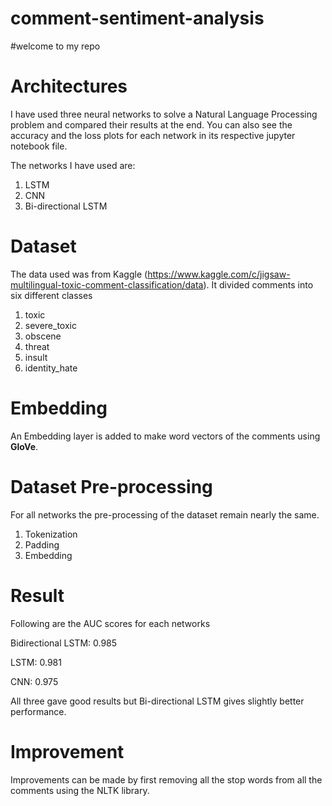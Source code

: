 # comment-sentiment-analysis

#welcome to my repo

# Architectures 
I have used three neural networks to solve a Natural Language Processing problem and compared their results at the end. You can also see the accuracy and the loss plots for each network in its respective jupyter notebook file.

The networks I have used are:
1. LSTM
2. CNN
3. Bi-directional LSTM

# Dataset

The data used was from Kaggle (https://www.kaggle.com/c/jigsaw-multilingual-toxic-comment-classification/data). It divided comments into six different classes
1. toxic
2. severe_toxic
3. obscene
4. threat
5. insult
6. identity_hate

# Embedding 

An Embedding layer is added to make word vectors of the comments using <strong>GloVe</strong>. 

# Dataset Pre-processing

For all networks the pre-processing of the dataset remain nearly the same.
1. Tokenization
2. Padding
3. Embedding

# Result
Following are the AUC scores for each networks

Bidirectional LSTM: 0.985

LSTM: 0.981

CNN: 0.975

All three gave good results but Bi-directional LSTM gives slightly better performance.

# Improvement

Improvements can be made by first removing all the stop words from all the comments using the NLTK library.
